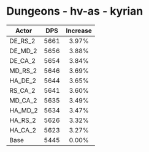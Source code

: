 # Dungeons - hv-as - kyrian
| Actor | DPS | Increase |
|---|:---:|:---:|
|DE_RS_2|5661|3.97%|
|DE_MD_2|5656|3.88%|
|DE_CA_2|5654|3.84%|
|MD_RS_2|5646|3.69%|
|HA_DE_2|5644|3.65%|
|RS_CA_2|5641|3.60%|
|MD_CA_2|5635|3.49%|
|HA_MD_2|5634|3.47%|
|HA_RS_2|5626|3.32%|
|HA_CA_2|5623|3.27%|
|Base|5445|0.00%|
